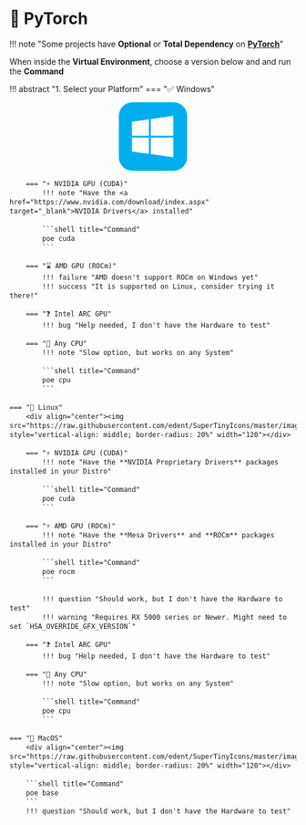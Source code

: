 # 🔦 PyTorch

!!! note "Some projects have **Optional** or **Total Dependency** on <a href="https://pytorch.org" target="_blank"><b>PyTorch</b></a>"

When inside the **Virtual Environment**, choose a version below and and run the **Command**

!!! abstract "1. Select your Platform"
    === "✅ Windows"
        <div align="center"><img src="https://raw.githubusercontent.com/edent/SuperTinyIcons/master/images/svg/windows.svg" style="vertical-align: middle; border-radius: 20%" width="120"></div>

        === "⚡️ NVIDIA GPU (CUDA)"
            !!! note "Have the <a href="https://www.nvidia.com/download/index.aspx" target="_blank">NVIDIA Drivers</a> installed"

            ```shell title="Command"
            poe cuda
            ```

        === "⌛️ AMD GPU (ROCm)"
            !!! failure "AMD doesn't support ROCm on Windows yet"
            !!! success "It is supported on Linux, consider trying it there!"

        === "❓ Intel ARC GPU"
            !!! bug "Help needed, I don't have the Hardware to test"

        === "🐢 Any CPU"
            !!! note "Slow option, but works on any System"

            ```shell title="Command"
            poe cpu
            ```

    === "🐧 Linux"
        <div align="center"><img src="https://raw.githubusercontent.com/edent/SuperTinyIcons/master/images/svg/linux.svg" style="vertical-align: middle; border-radius: 20%" width="120"></div>

        === "⚡️ NVIDIA GPU (CUDA)"
            !!! note "Have the **NVIDIA Proprietary Drivers** packages installed in your Distro"

            ```shell title="Command"
            poe cuda
            ```

        === "⚡️ AMD GPU (ROCm)"
            !!! note "Have the **Mesa Drivers** and **ROCm** packages installed in your Distro"

            ```shell title="Command"
            poe rocm
            ```

            !!! question "Should work, but I don't have the Hardware to test"
            !!! warning "Requires RX 5000 series or Newer. Might need to set `HSA_OVERRIDE_GFX_VERSION`"

        === "❓ Intel ARC GPU"
            !!! bug "Help needed, I don't have the Hardware to test"

        === "🐢 Any CPU"
            !!! note "Slow option, but works on any System"

            ```shell title="Command"
            poe cpu
            ```

    === "🍎 MacOS"
        <div align="center"><img src="https://raw.githubusercontent.com/edent/SuperTinyIcons/master/images/svg/apple.svg" style="vertical-align: middle; border-radius: 20%" width="120"></div>

        ```shell title="Command"
        poe base
        ```
        !!! question "Should work, but I don't have the Hardware to test"
